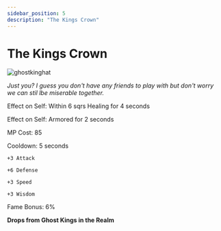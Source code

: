 ```yaml
---
sidebar_position: 5
description: "The Kings Crown"
---
```


# The Kings Crown

![ghostkinghat](http://i.imgur.com/BSsGoNT.png)

<i>Just you? I guess you don't have any friends to play with but don't worry we can stil lbe miserable together.</i>

Effect on Self: Within 6 sqrs Healing for 4 seconds 

Effect on Self: Armored for 2 seconds

MP Cost: 85

Cooldown: 5 seconds

    +3 Attack
    
    +6 Defense
    
    +3 Speed
    
    +3 Wisdom

Fame Bonus: 6%

**Drops from Ghost Kings in the Realm**
